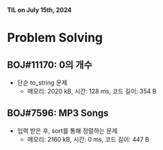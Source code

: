 **TIL on July 15th, 2024**

# Problem Solving
## BOJ#11170: 0의 개수
* 단순 to_string 문제
    - 메모리: 2020 kB, 시간: 128 ms, 코드 길이: 354 B
    
## BOJ#7596: MP3 Songs
* 입력 받은 후, sort를 통해 정렬하는 문제
    - 메모리: 2160 kB, 시간: 0 ms, 코드 길이: 447 B
